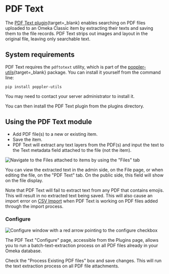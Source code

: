 # PDF Text

The [PDF Text plugin](https://omeka.org/classic/plugins/PdfText/){target=_blank} enables searching on PDF files uploaded to an Omeka Classic item by extracting their texts and saving them to the file records. PDF Text strips out images and layout in the original file, leaving only searchable text.


## System requirements

PDF Text requires the `pdftotext` utility, which is part of the [poppler-utils](https://pypi.org/project/poppler-utils/){target=_blank} package. You can install it yourself from the command line:

```pip install poppler-utils```

You may need to contact your server administrator to install it. 

You can then install the PDF Text plugin from the plugins directory.

## Using the PDF Text module

- Add PDF file(s) to a new or existing item.
- Save the item.
- PDF Text will extract any text layers from the PDF(s) and input the text to the Text metadata field attached to the file (not the item). 

![Navigate to the Files attached to items by using the "Files" tab](../doc_files/plugin_images/Pdftxtview.png)

You can view the extracted text in the admin side, on the File page, or when editing the file, on the "PDF Text" tab. On the public side, this field will show on the file display.

Note that PDF Text will fail to extract text from any PDF that contains emojis. This will result in no extracted text being saved. This will also cause an import error on [CSV Import](CSV_Import.md) when PDF Text is working on PDF files added through the import process. 

### Configure
![Configure window with a red arrow pointing to the configure checkbox](../doc_files/plugin_images/Pdftxtconfig.png)

The PDF Text "Configure" page, accessible from the Plugins page, allows you to run a batch-text-extraction process on all PDF files already in your Omeka database. 

Check the "Process Existing PDF files" box and save changes. This will run the text extraction process on all PDF file attachments.